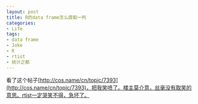 ```yaml
---
layout: post
title: R的data frame怎么提取一列
categories:
- Life
tags:
- data frame
- Joke
- R
- rtist
- 统计之都
---
```


看了这个帖子[http://cos.name/cn/topic/7393](http://cos.name/cn/topic/7393)，把我笑喷了。楼主莫介意，丝毫没有取笑的意思。rtist一定哭笑不得，急坏了。
